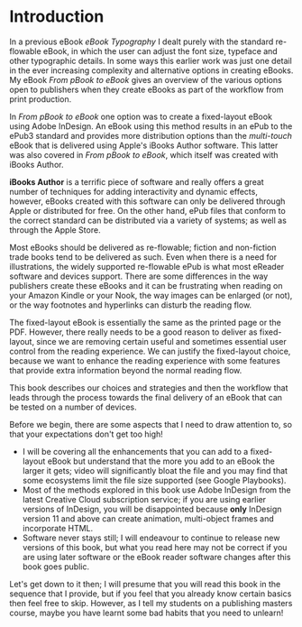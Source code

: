 # Introduction
In a previous eBook *eBook Typography* I dealt purely with the standard re-flowable eBook, in which the user can adjust the font size, typeface and other typographic details. In some ways this earlier work was just one detail in the ever increasing complexity and alternative options in creating eBooks. My eBook *From pBook to eBook* gives an overview of the various options open to publishers when they create eBooks as part of the workflow from print production.

In *From pBook to eBook* one option was to create a fixed-layout eBook using Adobe InDesign. An eBook using this method results in an ePub to the ePub3 standard and provides more distribution options than the *multi-touch* eBook that is delivered using Apple's iBooks Author software. This latter was also covered in *From pBook to eBook*, which itself was created with iBooks Author.

**iBooks Author** is a terrific piece of software and really offers a great number of techniques for adding interactivity and dynamic effects, however, eBooks created with this software can only be delivered through Apple or distributed for free. On the other hand, ePub files that conform to the correct standard can be distributed via a variety of systems; as well as through the Apple Store.

Most eBooks should be delivered as re-flowable; fiction and non-fiction trade books tend to be delivered as such. Even when there is a need for illustrations, the widely supported re-flowable ePub is what most eReader software and devices support. There are some differences in the way publishers create these eBooks and it can be frustrating when reading on your Amazon Kindle or your Nook, the way images can be enlarged (or not), or the way footnotes and hyperlinks can disturb the reading flow.

The fixed-layout eBook is essentially the same as the printed page or the PDF. However, there really needs to be a good reason to deliver as fixed-layout, since we are removing certain useful and sometimes essential user control from the reading experience. We can justify the fixed-layout choice, because we want to enhance the reading experience with some features that provide extra information beyond the normal reading flow.

This book describes our choices and strategies and then the workflow that leads through the process towards the final delivery of an eBook that can be tested on a number of devices.

Before we begin, there are some aspects that I need to draw attention to, so that your expectations don't get too high!

- I will be covering all the enhancements that you can add to a fixed-layout eBook but understand that the more you add to an eBook the larger it gets; video will significantly bloat the file and you may find that some ecosystems limit the file size supported (see Google Playbooks).
- Most of the methods explored in this book use Adobe InDesign from the latest Creative Cloud subscription service; if you are using earlier versions of InDesign, you will be disappointed because **only** InDesign version 11 and above can create animation, multi-object frames and incorporate HTML.
- Software never stays still; I will endeavour to continue to release new versions of this book, but what you read here may not be correct if you are using later software or the eBook reader software changes after this book goes public.

Let's get down to it then; I will presume that you will read this book in the sequence that I provide, but if you feel that you already know certain basics then feel free to skip. However, as I tell my students on a publishing masters course, maybe you have learnt some bad habits that you need to unlearn!

